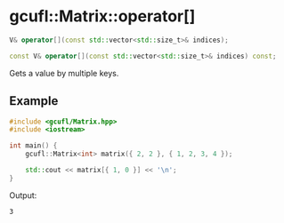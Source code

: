 # gcufl::Matrix<V>::operator[]
```cpp
V& operator[](const std::vector<std::size_t>& indices);

const V& operator[](const std::vector<std::size_t>& indices) const;
```
Gets a value by multiple keys.
## Example
```cpp
#include <gcufl/Matrix.hpp>
#include <iostream>

int main() {
	gcufl::Matrix<int> matrix({ 2, 2 }, { 1, 2, 3, 4 });

	std::cout << matrix[{ 1, 0 }] << '\n';
}
```
Output:
```
3
```
